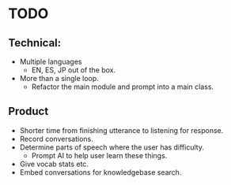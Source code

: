 # TODO

## Technical:
- Multiple languages
  - EN, ES, JP out of the box.
- More than a single loop.
  - Refactor the main module and prompt into a main class.

## Product
- Shorter time from finishing utterance to listening for response.
- Record conversations.
- Determine parts of speech where the user has difficulty.
  - Prompt AI to help user learn these things.
- Give vocab stats etc.
- Embed conversations for knowledgebase search.
